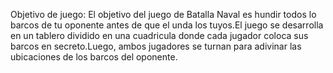 Objetivo de juego: El objetivo del juego de Batalla Naval es hundir todos lo barcos de tu oponente antes de que el unda los tuyos.El juego se desarrolla en un tablero dividido en una cuadricula donde cada jugador coloca sus barcos en secreto.Luego, ambos jugadores se turnan para adivinar las ubicaciones de los barcos del oponente.
